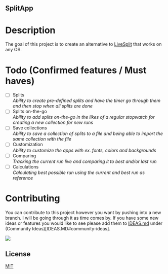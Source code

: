 ## SplitApp

# Description
The goal of this project is to create an alternative to [LiveSplit](https://livesplit.org/) that works on any OS.

# Todo (Confirmed features / Must haves)
- [ ] Splits <br>
    *Ability to create pre-defined splits and have the timer go through them and then stop when all splits are done*
- [ ] Splits on-the-go <br>
    *Ability to add splits on-the-go in the likes of a regular stopwatch for creating a new collection for new runs*
- [ ] Save collections <br>
    *Ability to save a collection of splits to a file and being able to import the same collection with the file*
- [ ] Customization <br>
    *Ability to customize the apps with ex. fonts, colors and backgrounds*
- [ ] Comparing <br>
    *Tracking the current run live and comparing it to best and/or last run*
- [ ] Calculations <br>
    *Calculating best possible run using the current and best run as reference*

# Contributing
You can contribute to this project however you want by pushing into a new branch. I will be going through it as time comes by.
If you have some new ideas or features you would like to see please add them to [IDEAS.md](IDEAS.MD) under (Community Ideas)[IDEAS.MD#community-ideas].

<a href="https://www.buymeacoffee.com/sefohui" target="_blank"><img src="https://img.buymeacoffee.com/button-api/?text=Buy me a coffee&emoji=&slug=sefohui&button_colour=58cea7&font_colour=000000&font_family=Comic&outline_colour=000000&coffee_colour=FFDD00" /></a>

## License

[MIT](https://choosealicense.com/licenses/mit/)
